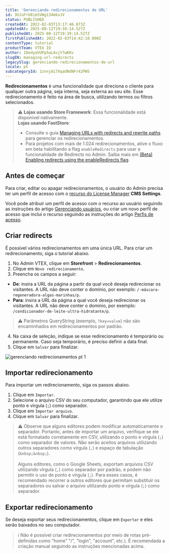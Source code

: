 ```yaml
---
title: 'Gerenciando redirecionamentos de URL'
id: 3UJuFrU8imSVWg134mkvJV
status: PUBLISHED
createdAt: 2022-02-03T13:17:46.873Z
updatedAt: 2025-08-12T19:39:14.527Z
publishedAt: 2025-08-12T19:39:14.527Z
firstPublishedAt: 2022-02-03T14:42:10.000Z
contentType: tutorial
productTeam: VTEX IO
author: 1DedyaVUPp5wLAvjY7wKKv
slugEN: managing-url-redirects
legacySlug: gerenciando-redirecionamentos-de-url
locale: pt
subcategoryId: 1znnjA17XqaUNdNFr42PW5
---
```


**Redirecionamentos** é uma funcionalidade que direciona o cliente para qualquer outra página, seja interna, seja externa ao seu site. Esse redirecionamento é feito na área de busca, utilizando termos ou filtros selecionados. 

> ⚠️ **Lojas usando Store Framework**: Essa funcionalidade está disponível nativamente. </br> **Lojas usando FastStore**: <ul> <li>Consulte o guia [Managing URLs with redirects and rewrite paths](https://developers.vtex.com/docs/guides/faststore/routing-managing-urls-with-redirects-and-rewrite-paths) para gerenciar os redirecionamentos.</li> <li>Para projetos com mais de 1.024 redirecionamentos, ative o fluxo em beta habilitando a flag `enableRedirects` para usar a funcionalidade de Redirects no Admin. Saiba mais em [(Beta) Enabling redirects using the enableRedirects flag](https://developers.vtex.com/docs/guides/faststore/routing-managing-urls-with-redirects-and-rewrite-paths#beta-enabling-redirects-using-the-enableredirects-flag).</li> </ul>

## Antes de começar

Para criar, editar ou apagar redirecionamentos, o usuário do Admin precisa ter um perfil de acesso com o [recurso do License Manager](https://help.vtex.com/pt/tutorial/recursos-do-license-manager--3q6ztrC8YynQf6rdc6euk3) **CMS Settings**. 

Você pode atribuir um perfil de acesso com o recurso ao usuário seguindo as instruções do artigo [Gerenciando usuários](https://help.vtex.com/pt/tutorial/gerenciando-usuarios--tutorials_512#editar-usuarios), ou criar um novo perfil de acesso que inclui o recurso seguindo as instruções do artigo [Perfis de acesso](https://help.vtex.com/pt/tutorial/perfis-de-acesso--7HKK5Uau2H6wxE1rH5oRbc#criando-um-perfil-de-acesso).

## Criar redirects

É possível vários redirecionamentos em uma única URL. Para criar um redirecionamento, siga o tutorial abaixo. 

1. No Admin VTEX, clique em **Storefront** >  **Redirecionamentos**.
2. Clique em `Novo redirecionamento`.
3. Preencha os campos a seguir: 
- **De**: insira a URL da página a partir da qual você deseja redirecionar os visitantes. A URL não deve conter o domínio, por exemplo: `/-máscara-regeneradora-algas-marinhas/p`.
- **Para**: insira a URL da página a qual você deseja redirecionar os visitantes. A URL não deve conter o domínio, por exemplo: `/condicionador-de-leite-ultra-hidratante/p`. 

> ⚠️ Parâmetros QueryString (exemplo, `?key=value`) não são encaminhados em redirecionamentos por padrão.

4. Na caixa de seleção, indique se esse redirecionamento é temporário ou permanente. Caso seja temporário, é preciso definir a data final.
5. Clique em `Salvar` para finalizar.

![gerenciando redirecionamentos pt 1](//images.ctfassets.net/alneenqid6w5/6WZzZNgQPLtfwP1Z8fK7S9/1492276d15ccad0d3fb36ea59f712912/image4.png)

## Importar redirecionamento

Para importar um redirecionamento, siga os passos abaixo.

1. Clique em <i class="fas fa-upload"></i> `Importar`.
2. Selecione o arquivo CSV do seu computador, garantindo que ele utilize ponto e vírgula (`;`) como separador.
3. Clique em `Importar arquivo`.
4. Clique em `Salvar` para finalizar.

> ⚠️ Observe que alguns editores podem modificar automaticamente o separador. Portanto, antes de importar um arquivo, verifique se ele está formatado corretamente em CSV, utilizando o ponto e vírgula (`;`) como separador de valores. Não serão aceitos arquivos utilizando outros separadores como vírgula (`,`) e espaço de tabulação (`&nbsp;&nbsp;`).<br><br> Alguns editores, como o Google Sheets, exportam arquivos CSV utilizando vírgula (`,`) como separador por padrão, e podem não permitir o uso de ponto e vírgula (`;`). Para esses casos, é recomendado recorrer a outros editores que permitam substituir os separadores ou salvar o arquivo utilizando ponto e vírgula (`;`) como separador.

## Exportar redirecionamento 

Se deseja exportar seus redirecionamentos, clique em <i class="fas fa-download"></i> `Exportar` e eles serão baixados no seu computador. 

> ℹ️ Não é possível criar redirecionamentos por meio de rotas pré-definidas como “home” "/", "login", "account", etc.). É recomendada a criação manual seguindo as instruções mencionadas acima.

